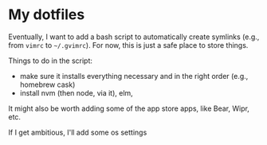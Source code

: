 # My dotfiles

Eventually, I want to add a bash script to automatically create symlinks (e.g., from `vimrc` to `~/.gvimrc`). For now, this is just a safe place to store things.

Things to do in the script:
- make sure it installs everything necessary and in the right order (e.g., homebrew cask)
- install nvm (then node, via it), elm, 

It might also be worth adding some of the app store apps, like Bear, Wipr, etc.

If I get ambitious, I'll add some os settings
